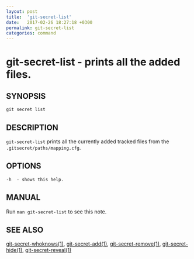 ```yaml
---
layout: post
title:  'git-secret-list'
date:   2017-02-26 18:27:18 +0300
permalink: git-secret-list
categories: command
---
```

git-secret-list - prints all the added files.
=============================================

## SYNOPSIS

    git secret list


## DESCRIPTION
`git-secret-list` prints all the currently added tracked files from the `.gitsecret/paths/mapping.cfg`.


## OPTIONS

    -h  - shows this help.


## MANUAL

Run `man git-secret-list` to see this note.


## SEE ALSO

[git-secret-whoknows(1)](http://git-secret.io/git-secret-whoknows), [git-secret-add(1)](http://git-secret.io/git-secret-add), [git-secret-remove(1)](http://git-secret.io/git-secret-remove), [git-secret-hide(1)](http://git-secret.io/git-secret-hide), [git-secret-reveal(1)](http://git-secret.io/git-secret-reveal)
